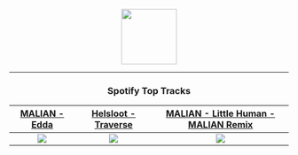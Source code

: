 <p align="center">
  <a href="https://www.tobiasmichael.de">
    <img src="https://tobiasmichael.de/assets/logo.gif" width="100" height="100"/>
  </a>
</p>

---

<h3 align="center">Spotify Top Tracks</h3>

[MALIAN - Edda](https://open.spotify.com/track/6lwT3rAbt3URHwxDwdN8sn)|[Helsloot - Traverse](https://open.spotify.com/track/2B5hZGO9YCq295oiMRlXAn)|[MALIAN - Little Human - MALIAN Remix](https://open.spotify.com/track/0y6L1OiwEGR4Fs3lOLTwqa)
:---:|:----:|:----:
<img src="https://i.scdn.co/image/ab67616d00001e02856cf59553e0b5bb7a52acb9"/>|<img src="https://i.scdn.co/image/ab67616d00001e02c853b1d18ada778d4ae75baa"/>|<img src="https://i.scdn.co/image/ab67616d00001e0208bf0a32b9d646ce90f22169"/>